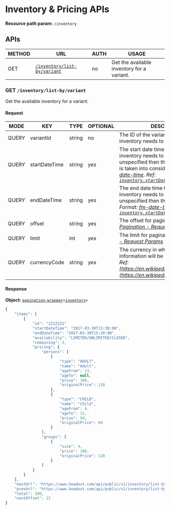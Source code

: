 # Inventory & Pricing APIs

**Resource path param:** `/inventory`

## APIs

METHOD | URL | AUTH | USAGE
--- | --- | --- | ---
GET | [`/inventory/list-by/variant`](#GET-/inventory/list-by/variant) | no | Get the available inventory for a variant.

### <a name="GET-/inventory/list-by/variant"></a>GET `/inventory/list-by/variant`

Get the available inventory for a variant.

#### Request

MODE | KEY | TYPE | OPTIONAL | DESCRIPTION
--- | --- | --- | --- | ---
QUERY | variantId | string | no | The ID of the variant for which the inventory needs to be fetched.
QUERY | startDateTime | string | yes | The start date time from which the inventory needs to be fetched. If unspecified then the current timestamp is taken into consideration. *Format: [fm-date-time](/conventions/formats.md#fm-date-time)*. *Ref: [`inventory.startDateTime`](#inventory.startDateTime)*
QUERY | endDateTime | string | yes | The end date time till which the inventory needs to be fetched. If unspecified then this is taken as infinity. *Format: [fm-date-time](/conventions/formats.md#fm-date-time)*. *Ref: [`inventory.startDateTime`](#inventory.startDateTime)*
QUERY | offset | string | yes | The offset for pagination. *Ref: [Pagination - Request Params](/conventions/basics.md#Pagination--Request-Params)*
QUERY | limit | int | yes | The limit for pagination. *Ref: [Pagination - Request Params](/conventions/basics.md#Pagination--Request-Params)*
QUERY | currencyCode | string | yes | The currency in which pricing information will be returned. Eg: `USD`, `AED`. *Ref: [https://en.wikipedia.org/wiki/ISO_4217](https://en.wikipedia.org/wiki/ISO_4217)*

#### Response

**Object:** [`pagination-wrapper`](/object-models/common-models.md#pagination-wrapper)`<`[`inventory`](/object-models/inventory-pricing-models.md#inventory)`>`

```javascript
{
	"items": [
		{
			"id": "1212121"
			"startDateTime": "2017-03-30T15:30:00",
			"endDateTime": "2017-03-30T15:30:00",
			"availability": "LIMITED/UNLIMITED/CLOSED",
			"remaining": 5,
			"pricing": {
				"persons": [
					{
						"type": "ADULT",
						"name": "Adult",
						"ageFrom": 13,
						"ageTo": null,
						"price": 100,
						"originalPrice": 110
					},
					{
						"type": "CHILD",
						"name": "Child",
						"ageFrom": 4,
						"ageTo": 12,
						"price": 50,
						"originalPrice": 60
					}
				],
				"groups": [
					{
						"size": 4,
						"price": 100,
						"originalPrice": 120
					}
				]
			}
		}
	],
	"nextUrl": "https://www.headout.com/api/public/v1/inventory/list-by/variant?variantId=1234,offset=21,limit=20",
	"prevUrl": "https://www.headout.com/api/public/v1/inventory/list-by/variant?variantId=1234,offset=0,limit=20",
	"total": 100,
	"nextOffset": 21
}
```
